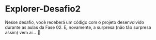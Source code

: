 # Explorer-Desafio2
Nesse desafio, você receberá um código com o projeto desenvolvido durante as aulas da Fase 02. E, novamente, a surpresa (não tão surpresa assim) vem aí...  👀
